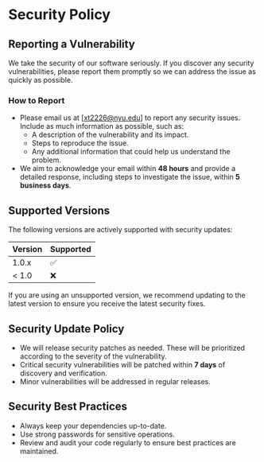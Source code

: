 # Security Policy

## Reporting a Vulnerability
We take the security of our software seriously. If you discover any security vulnerabilities, please report them promptly so we can address the issue as quickly as possible.

### How to Report
- Please email us at [xt2226@nyu.edu] to report any security issues. Include as much information as possible, such as:
  - A description of the vulnerability and its impact.
  - Steps to reproduce the issue.
  - Any additional information that could help us understand the problem.
- We aim to acknowledge your email within **48 hours** and provide a detailed response, including steps to investigate the issue, within **5 business days**.

## Supported Versions
The following versions are actively supported with security updates:

| Version | Supported          |
| ------- | ------------------ |
| 1.0.x   | :white_check_mark: |
| < 1.0   | :x:                |

If you are using an unsupported version, we recommend updating to the latest version to ensure you receive the latest security fixes.

## Security Update Policy
- We will release security patches as needed. These will be prioritized according to the severity of the vulnerability.
- Critical security vulnerabilities will be patched within **7 days** of discovery and verification.
- Minor vulnerabilities will be addressed in regular releases.

## Security Best Practices
- Always keep your dependencies up-to-date.
- Use strong passwords for sensitive operations.
- Review and audit your code regularly to ensure best practices are maintained.